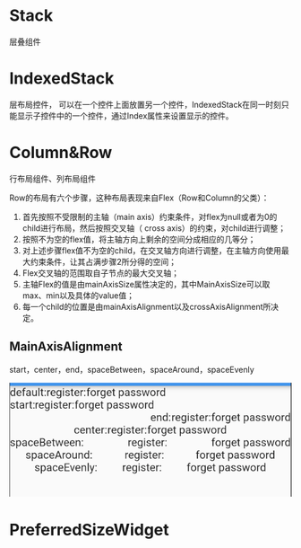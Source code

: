 # Stack

层叠组件



# IndexedStack

层布局控件， 可以在一个控件上面放置另一个控件，IndexedStack在同一时刻只能显示子控件中的一个控件，通过Index属性来设置显示的控件。



# Column&Row

行布局组件、列布局组件

Row的布局有六个步骤，这种布局表现来自Flex（Row和Column的父类）：

1. 首先按照不受限制的主轴（main axis）约束条件，对flex为null或者为0的child进行布局，然后按照交叉轴（ cross axis）的约束，对child进行调整；
2. 按照不为空的flex值，将主轴方向上剩余的空间分成相应的几等分；
3. 对上述步骤flex值不为空的child，在交叉轴方向进行调整，在主轴方向使用最大约束条件，让其占满步骤2所分得的空间；
4. Flex交叉轴的范围取自子节点的最大交叉轴；
5. 主轴Flex的值是由mainAxisSize属性决定的，其中MainAxisSize可以取max、min以及具体的value值；
6. 每一个child的位置是由mainAxisAlignment以及crossAxisAlignment所决定。

## MainAxisAlignment

start，center，end，spaceBetween，spaceAround，spaceEvenly

![image-20190824170200456](../../img/image-20190824170200456.png)

# PreferredSizeWidget